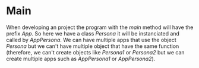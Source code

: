 # Main

When developing an project the program with the *main* method will have the prefix *App*. So here we have a class *Persona* it will be instanciated and called by *AppPersona*. We can have multiple apps that use the object *Persona* but we can't have multiple object that have the same function (therefore, we can't create objects like *Persona1* or *Persona2* but we can create multiple apps such as *AppPersona1* or *AppPersona2*).